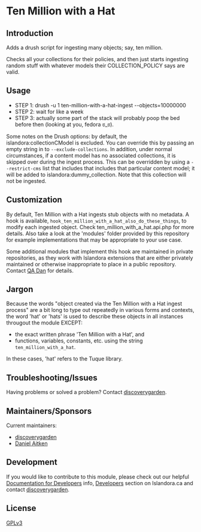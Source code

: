 # Ten Million with a Hat

## Introduction

Adds a drush script for ingesting many objects; say, ten million.

Checks all your collections for their policies, and then just starts ingesting
random stuff with whatever models their COLLECTION_POLICY says are valid.

## Usage

- STEP 1: drush -u 1 ten-million-with-a-hat-ingest --objects=10000000
- STEP 2: wait for like a week
- STEP 3: actually some part of the stack will probably poop the bed before then (looking at you, fedora ಠ_ಠ).

Some notes on the Drush options: by default, the islandora:collectionCModel is excluded. You can override this by passing an empty string in to `--exclude-collections`. In addition, under normal circumstances, if a content model has no associated collections, it is skipped over during the ingest process. This can be overridden by using a `--restrict-cms` list that includes that includes that particular content model; it will be added to islandora:dummy_collection. Note that this collection will not be ingested.

## Customization

By default, Ten Million with a Hat ingests stub objects with no metadata. A hook is available, `hook_ten_million_with_a_hat_also_do_these_things`, to modify each ingested object. Check ten_million_with_a_hat.api.php for more details. Also take a look at the 'modules' folder provided by this repository for example implementations that may be appropriate to your use case.

Some additional modules that implement this hook are maintained in private repositories, as they work with Islandora extensions that are either privately maintained or otherwise inappropriate to place in a public repository. Contact [QA Dan](daitken@discoverygarden.ca) for details.

## Jargon

Because the words "object created via the Ten Million with a Hat ingest process" are a bit long to type out repeatedly in various forms and contexts, the word 'hat' or 'hats' is used to describe these objects in all instances througout the module EXCEPT:

- the exact written phrase 'Ten Million with a Hat', and
- functions, variables, constants, etc. using the string `ten_million_with_a_hat`.

In these cases, 'hat' refers to the Tuque library.

## Troubleshooting/Issues

Having problems or solved a problem? Contact [discoverygarden](http://support.discoverygarden.ca).

## Maintainers/Sponsors

Current maintainers:

* [discoverygarden](http://www.discoverygarden.ca)
* [Daniel Aitken](daitken@discoverygarden.ca)

## Development

If you would like to contribute to this module, please check out our helpful
[Documentation for Developers](https://github.com/Islandora/islandora/wiki#wiki-documentation-for-developers)
info, [Developers](http://islandora.ca/developers) section on Islandora.ca and
contact [discoverygarden](http://support.discoverygarden.ca).

## License

[GPLv3](http://www.gnu.org/licenses/gpl-3.0.txt)
